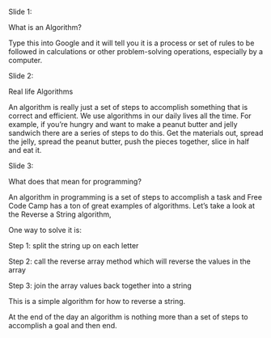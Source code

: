 Slide 1:

What is an Algorithm?

Type this into Google and it will tell you it is a process or set of rules to be followed in calculations or other problem-solving operations, especially by a computer.

Slide 2: 

Real life Algorithms

An algorithm is really just a set of steps to accomplish something that is correct and efficient.  We use algorithms in our daily lives all the time. For example, if you’re hungry and want to make a peanut butter and jelly sandwich there are a series of steps to do this. Get the materials out, spread the jelly, spread the peanut butter, push the pieces together, slice in half and eat it. 

Slide 3:

What does that mean for programming?

An algorithm in programming is a set of steps to accomplish a task and Free Code Camp has a ton of great examples of algorithms. Let’s take a look at the Reverse a String algorithm,

One way to solve it is:

Step 1: split the string up on each letter

Step 2: call the reverse array method which will reverse the values in the array

Step 3: join the array values back together into a string

This is a simple algorithm for how to reverse a string.

At the end of the day an algorithm is nothing more than a set of steps to accomplish a goal and then end. 
